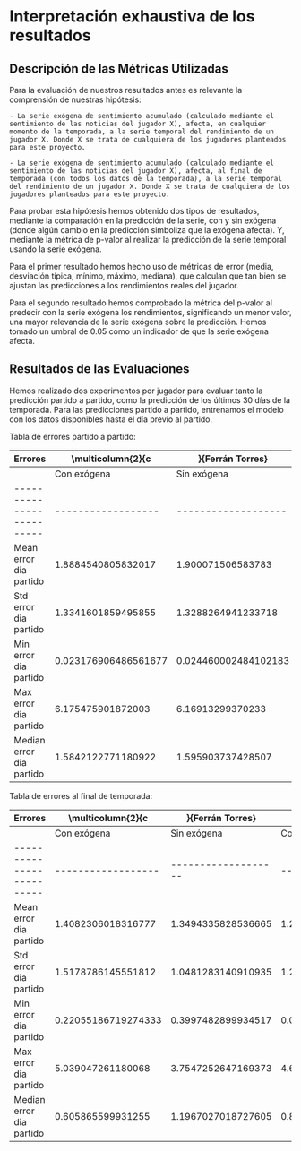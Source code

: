 # Interpretación exhaustiva de los resultados

## Descripción de las Métricas Utilizadas
Para la evaluación de nuestros resultados antes es relevante la comprensión de nuestras hipótesis:

    - La serie exógena de sentimiento acumulado (calculado mediante el sentimiento de las noticias del jugador X), afecta, en cualquier momento de la temporada, a la serie temporal del rendimiento de un jugador X. Donde X se trata de cualquiera de los jugadores planteados para este proyecto.

    - La serie exógena de sentimiento acumulado (calculado mediante el sentimiento de las noticias del jugador X), afecta, al final de temporada (con todos los datos de la temporada), a la serie temporal del rendimiento de un jugador X. Donde X se trata de cualquiera de los jugadores planteados para este proyecto.

Para probar esta hipótesis hemos obtenido dos tipos de resultados, mediante la comparación en la predicción de la serie, con y sin exógena (donde algún cambio en la predicción simboliza que la exógena afecta). Y, mediante la métrica de p-valor al realizar la predicción de la serie temporal usando la serie exógena.

Para el primer resultado hemos hecho uso de métricas de error (media, desviación típica, mínimo, máximo, mediana), que calculan que tan bien se ajustan las predicciones a los rendimientos reales del jugador.

Para el segundo resultado hemos comprobado la métrica del p-valor al predecir con la serie exógena los rendimientos, significando un menor valor, una mayor relevancia de la serie exógena sobre la predicción. Hemos tomado un umbral de 0.05 como un indicador de que la serie exógena afecta.

## Resultados de las Evaluaciones
Hemos realizado dos experimentos por jugador para evaluar tanto la predicción partido a partido, como la predicción de los últimos 30 días de la temporada. Para las predicciones partido a partido, entrenamos el modelo con los datos disponibles hasta el día previo al partido.


Tabla de errores partido a partido:

| Errores                 | \multicolumn{2}{c|}{Ferrán Torres}   | \multicolumn{2}{c|}{Koundé}        | \multicolumn{2}{c|}{Mikel Merino}   |
|-------------------------|------------------|-------------------|------------------|-------------------|------------------|-------------------|
|                         | Con exógena     | Sin exógena       | Con exógena     | Sin exógena       | Con exógena     | Sin exógena       |
|-------------------------|------------------|-------------------|------------------|-------------------|------------------|-------------------|
| Mean error dia partido  | 1.8884540805832017 | 1.900071506583783 | 1.6286262353036407 | 1.6345071136519906 | 1.8840212790976212 | 1.8970185536569548 |
| Std error dia partido   | 1.3341601859495855 | 1.3288264941233718 | 1.3580577726994976 | 1.3583020537263915 | 1.4434120997648632 | 1.4534507743502514 |
| Min error dia partido   | 0.023176906486561677 | 0.024460002484102183 | 0.043508153954408435 | 0.04726345510186292 | 0.03522673316821656 | 0.0652342918349742 |
| Max error dia partido   | 6.175475901872003 | 6.16913299370233   | 6.438166311300639 | 6.438166311300577 | 6.976910928689424 | 6.9836092181943   |
| Median error dia partido| 1.5842122771180922 | 1.595903737428507  | 1.3184295251308784 | 1.445200477472004 | 1.408857338277143  | 1.4197644723378677 |


Tabla de errores al final de temporada:

| Errores                 | \multicolumn{2}{c|}{Ferrán Torres}   | \multicolumn{2}{c|}{Koundé}        | \multicolumn{2}{c|}{Mikel Merino}   |
|-------------------------|------------------|-------------------|------------------|-------------------|------------------|-------------------|
|                         | Con exógena     | Sin exógena       | Con exógena     | Sin exógena       | Con exógena     | Sin exógena       |
|-------------------------|------------------|-------------------|------------------|-------------------|------------------|-------------------|
| Mean error dia partido  | 1.4082306018316777 | 1.3494335828536665 | 1.226667238968048 | 1.3281307669447873 | 1.9266847761755266 | 1.8128645251138613 |
| Std error dia partido   | 1.5178786145551812 | 1.0481283140910935 | 1.2597775451829767 | 1.2535706405934999 | 2.1466910168394095 | 1.4414016657653101 |
| Min error dia partido   | 0.22055186719274333 | 0.3997482899934517 | 0.009297530329475556 | 0.07926977398116986 | 0.06269663729819719 | 0.10406412761491168 |
| Max error dia partido   | 5.039047261180068 | 3.7547252647169373 | 4.681354572333654 | 4.220999742746211 | 6.576032163854023 | 5.1951626038306316 |
| Median error dia partido| 0.605865599931255  | 1.1967027018727605 | 0.8041617053458157 | 1.2665741276881737 | 0.8190219365219513 | 1.5509266370808032 |
